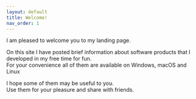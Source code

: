 ```yaml
---
layout: default
title: Welcome!
nav_order: 1
---
```


I am pleased to welcome you to my landing page.   

On this site I have posted brief information about software products that I developed in my free time for fun.  
For your convenience all of them are available on Windows, macOS and Linux   

I hope some of them may be useful to you.  
Use them for your pleasure and share with friends.

